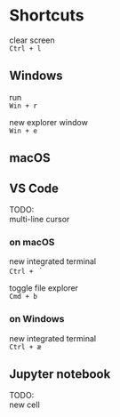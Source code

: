 # Shortcuts

clear screen<br>
`Ctrl + l`

## Windows

run<br>
`Win + r`

new explorer window<br>
`Win + e`

## macOS

## VS Code

TODO:<br>
multi-line cursor

### on macOS
new integrated terminal<br>
`Ctrl + ` `

toggle file explorer<br>
`Cmd + b`

### on Windows

new integrated terminal<br>
`Ctrl + æ`


## Jupyter notebook

TODO:<br>
new cell
